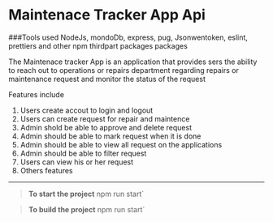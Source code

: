 # **Maintenace Tracker App Api**

###Tools used
NodeJs, mondoDb, express, pug, Jsonwentoken, eslint, prettiers and other npm thirdpart packages packages

The Maintenace tracker App is an application that provides sers the ability to reach out to operations or repairs department regarding repairs or maintenance request and monitor the status of the request

Features include

1.  Users create accout to login and logout
2.  Users can create request for repair and maintence
3.  Admin shold be able to approve and delete request
4.  Admin should be able to mark request when it is done
5.  Admin should be able to view all request on the applications
6.  Admin should be able to filter request
7.  Users can view his or her request
8.  Others features

---

> **To start the project**
> npm run start`

> **To build the project**
> npm run start`
